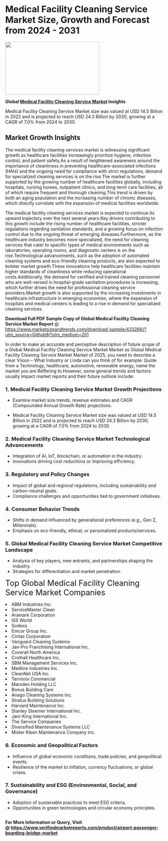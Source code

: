 <H1>Medical Facility Cleaning Service Market Size, Growth and Forecast from 2024 - 2031</H1><img class="aligncenter size-medium wp-image-584254" src="https://thirdeyenews.in/wp-content/uploads/2024/09/Global-Market-Research-300x168.jpeg" alt="" width="300" height="168" /><p><strong>Global&nbsp;<a href="https://www.marketsizeandtrends.com/download-sample/433266/?utm_source=Github8j?utm_medium=201">Medical Facility Cleaning Service Market</a> Insights</strong></p><p>Medical Facility Cleaning Service Market size was valued at USD 14.5 Billion in 2022 and is projected to reach USD 24.3 Billion by 2030, growing at a CAGR of 7.0% from 2024 to 2030.</p><p><h2>Market Growth Insights</h2> <p>The medical facility cleaning services market is witnessing significant growth as healthcare facilities increasingly prioritize hygiene, infection control, and patient safety.As a result of heightened awareness around the importance of cleanliness in preventing healthcare-associated infections (HAIs) and the ongoing need for compliance with strict regulations, demand for specialized cleaning services is on the rise.The market is further supported by the growing number of healthcare facilities globally, including hospitals, nursing homes, outpatient clinics, and long-term care facilities, all of which require frequent and thorough cleaning.This trend is driven by both an aging population and the increasing number of chronic diseases, which directly correlate with the expansion of medical facilities worldwide.</p> <p>The medical facility cleaning services market is expected to continue its upward trajectory over the next several years.Key drivers contributing to this growth include the rising number of healthcare facilities, stricter regulations regarding sanitation standards, and a growing focus on infection control due to the ongoing threat of emerging diseases.Furthermore, as the healthcare industry becomes more specialized, the need for cleaning services that cater to specific types of medical environments such as laboratories, operating rooms, and diagnostic centers is on the rise.Technological advancements, such as the adoption of automated cleaning systems and eco-friendly cleaning products, are also expected to bolster market growth.These innovations help healthcare facilities maintain higher standards of cleanliness while reducing operational costs.Additionally, the demand for certified and trained cleaning personnel who are well-versed in hospital-grade sanitation procedures is increasing, which further drives the need for professional cleaning service providers.Market growth is also supported by the increasing investments in healthcare infrastructure in emerging economies, where the expansion of hospitals and medical centers is leading to a rise in demand for specialized cleaning services.<p><span class=""><strong>Download Full PDF Sample Copy of Global Medical Facility Cleaning Service Market Report</strong> @ <a href="https://www.marketsizeandtrends.com/download-sample/433266/?utm_source=Github8j?utm_medium=201" target="_blank">https://www.marketsizeandtrends.com/download-sample/433266/?utm_source=Github8j?utm_medium=201</a></span></p><p>In order to make an accurate and perceptive description of future scope of a Global&nbsp;Medical Facility Cleaning Service Market Market as Global&nbsp;Medical Facility Cleaning Service Market Market of 2025, you need to describe a clear Vision &ndash; What Industry or Linda can you think of for example: Quote from a Technology, healthcare, automotive, renewable energy, name the market you are Reffering to.However, some general trends and factors usually impact market reports and their future outlook include:</p><h3>1.&nbsp;<strong>Medical Facility Cleaning Service Market Growth Projections</strong></h3><ul><li>Examine market size trends, revenue estimates and CAGR (Compounded Annual Growth Rate) projections.</li><li><p>Medical Facility Cleaning Service Market size was valued at USD 14.5 Billion in 2022 and is projected to reach USD 24.3 Billion by 2030, growing at a CAGR of 7.0% from 2024 to 2030.</p></li></ul><h3>2.&nbsp;<strong>Medical Facility Cleaning Service Market Technological Advancements</strong></h3><ul><li>Integration of AI, IoT, blockchain, or automation in the industry.</li><li>Innovations driving cost reductions or improving efficiency.</li></ul><h3>3.&nbsp;<strong>Regulatory and Policy Changes</strong></h3><ul><li>Impact of global and regional regulations, including sustainability and carbon-neutral goals.</li><li>Compliance challenges and opportunities tied to government initiatives.</li></ul><h3>4.&nbsp;<strong>Consumer Behavior Trends</strong></h3><ul><li>Shifts in demand influenced by generational preferences (e.g., Gen Z, Millennials).</li><li>Emphasis on eco-friendly, ethical, or personalized products/services.</li></ul><h3>5.&nbsp;<strong>Global Medical Facility Cleaning Service Market Competitive Landscape</strong></h3><ul><li>Analysis of key players, new entrants, and partnerships shaping the industry.</li><li>Strategies for differentiation and market penetration.</li></ul><p data-pm-slice="1 1 []"><span style="color: inherit; font-family: inherit; font-size: 25px;">Top Global Medical Facility Cleaning Service Market Companies</span></p><div class="" data-test-id=""><p><li>ABM Industries Inc.</li><li> ServiceMaster Clean</li><li> Aramark Corporation</li><li> ISS World</li><li> Sodexo</li><li> Emcor Group Inc.</li><li> Cintas Corporation</li><li> Vanguard Cleaning Systems</li><li> Jan-Pro Franchising International Inc.</li><li> Coverall North America</li><li> Crothall Healthcare Inc.</li><li> SBM Management Services Inc.</li><li> Medline Industries Inc.</li><li> CleanNet USA Inc.</li><li> Terminix Commercial</li><li> Marsden Holding LLC</li><li> Bonus Building Care</li><li> Anago Cleaning Systems Inc.</li><li> Stratus Building Solutions</li><li> Harvard Maintenance Inc.</li><li> Stanley Steemer International Inc.</li><li> Jani-King International Inc.</li><li> The Service Companies</li><li> Diversified Maintenance Systems LLC</li><li> Mister Kleen Maintenance Company Inc.</li></p></div><h3>6.&nbsp;<strong>Economic and Geopolitical Factors</strong></h3><ul><li>Influence of global economic conditions, trade policies, and geopolitical events.</li><li>Resilience of the market to inflation, currency fluctuations, or global crises.</li></ul><h3>7.&nbsp;<strong>Sustainability and ESG (Environmental, Social, and Governance)</strong></h3><ul><li>Adoption of sustainable practices to meet ESG criteria.</li><li>Opportunities in green technologies and circular economy principles.</li></ul><h2><strong style="font-size: 14px;">For More Information or Query, Visit @&nbsp;</strong><a style="background-color: #ffffff; font-size: 14px;" href="https://www.marketsizeandtrends.com/report/medical-facility-cleaning-service-market/" target="_blank">https://www.verifiedmarketreports.com/product/airport-passenger-boarding-bridge-market</a></h2>